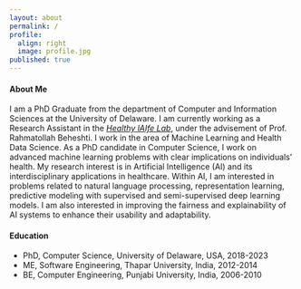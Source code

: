 ```yaml
---
layout: about
permalink: /
profile:
  align: right
  image: profile.jpg
published: true
---
```



#### About Me
I am a PhD Graduate from the department of Computer and Information Sciences at the University of Delaware. I am currently working as a Research Assistant in the <a href="https://sites.udel.edu/healthylaife/"><i>Healthy lAIfe Lab</i></a>, under the advisement of Prof. Rahmatollah Beheshti.
I work in the area of Machine Learning and Health Data Science. 
As a PhD candidate in Computer Science, I work on advanced machine learning problems with clear implications on individuals’ health. 
My research interest is in Artificial Intelligence (AI) and its interdisciplinary applications in healthcare. Within AI, I am interested in problems related to natural language processing, representation learning, predictive modeling with supervised and semi-supervised deep learning models. 
I am also interested in improving the fairness and explainability of AI systems to enhance their usability and adaptability.

#### Education

- PhD, Computer Science, University of Delaware, USA, 2018-2023
- ME, Software Engineering, Thapar University, India, 2012-2014
- BE, Computer Engineering, Punjabi University, India, 2006-2010